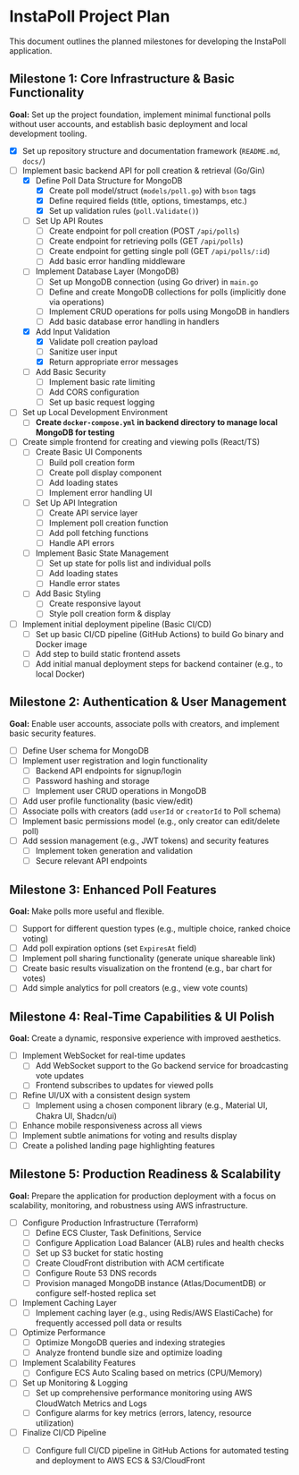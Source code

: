 # InstaPoll Project Plan

This document outlines the planned milestones for developing the InstaPoll application.

## Milestone 1: Core Infrastructure & Basic Functionality

**Goal:** Set up the project foundation, implement minimal functional polls without user accounts, and establish basic deployment and local development tooling.

* [X] Set up repository structure and documentation framework (`README.md`, `docs/`)
* [ ] Implement basic backend API for poll creation & retrieval (Go/Gin)
    * [X] Define Poll Data Structure for MongoDB
        * [X] Create poll model/struct (`models/poll.go`) with `bson` tags
        * [X] Define required fields (title, options, timestamps, etc.)
        * [X] Set up validation rules (`poll.Validate()`)
    * [ ] Set Up API Routes
        * [ ] Create endpoint for poll creation (POST `/api/polls`)
        * [ ] Create endpoint for retrieving polls (GET `/api/polls`)
        * [ ] Create endpoint for getting single poll (GET `/api/polls/:id`)
        * [ ] Add basic error handling middleware
    * [ ] Implement Database Layer (MongoDB)
        * [ ] Set up MongoDB connection (using Go driver) in `main.go`
        * [ ] Define and create MongoDB collections for polls (implicitly done via operations)
        * [ ] Implement CRUD operations for polls using MongoDB in handlers
        * [ ] Add basic database error handling in handlers
    * [X] Add Input Validation
        * [X] Validate poll creation payload
        * [ ] Sanitize user input
        * [X] Return appropriate error messages
    * [ ] Add Basic Security
        * [ ] Implement basic rate limiting
        * [ ] Add CORS configuration
        * [ ] Set up basic request logging
* [ ] Set up Local Development Environment
    * [ ] **Create `docker-compose.yml` in backend directory to manage local MongoDB for testing**
* [ ] Create simple frontend for creating and viewing polls (React/TS)
    * [ ] Create Basic UI Components
        * [ ] Build poll creation form
        * [ ] Create poll display component
        * [ ] Add loading states
        * [ ] Implement error handling UI
    * [ ] Set Up API Integration
        * [ ] Create API service layer
        * [ ] Implement poll creation function
        * [ ] Add poll fetching functions
        * [ ] Handle API errors
    * [ ] Implement Basic State Management
        * [ ] Set up state for polls list and individual polls
        * [ ] Add loading states
        * [ ] Handle error states
    * [ ] Add Basic Styling
        * [ ] Create responsive layout
        * [ ] Style poll creation form & display
* [ ] Implement initial deployment pipeline (Basic CI/CD)
    * [ ] Set up basic CI/CD pipeline (GitHub Actions) to build Go binary and Docker image
    * [ ] Add step to build static frontend assets
    * [ ] Add initial manual deployment steps for backend container (e.g., to local Docker)

## Milestone 2: Authentication & User Management

**Goal:** Enable user accounts, associate polls with creators, and implement basic security features.

* [ ] Define User schema for MongoDB
* [ ] Implement user registration and login functionality
    * [ ] Backend API endpoints for signup/login
    * [ ] Password hashing and storage
    * [ ] Implement user CRUD operations in MongoDB
* [ ] Add user profile functionality (basic view/edit)
* [ ] Associate polls with creators (add `userId` or `creatorId` to Poll schema)
* [ ] Implement basic permissions model (e.g., only creator can edit/delete poll)
* [ ] Add session management (e.g., JWT tokens) and security features
    * [ ] Implement token generation and validation
    * [ ] Secure relevant API endpoints

## Milestone 3: Enhanced Poll Features

**Goal:** Make polls more useful and flexible.

* [ ] Support for different question types (e.g., multiple choice, ranked choice voting)
* [ ] Add poll expiration options (set `ExpiresAt` field)
* [ ] Implement poll sharing functionality (generate unique shareable link)
* [ ] Create basic results visualization on the frontend (e.g., bar chart for votes)
* [ ] Add simple analytics for poll creators (e.g., view vote counts)

## Milestone 4: Real-Time Capabilities & UI Polish

**Goal:** Create a dynamic, responsive experience with improved aesthetics.

* [ ] Implement WebSocket for real-time updates
    * [ ] Add WebSocket support to the Go backend service for broadcasting vote updates
    * [ ] Frontend subscribes to updates for viewed polls
* [ ] Refine UI/UX with a consistent design system
    * [ ] Implement using a chosen component library (e.g., Material UI, Chakra UI, Shadcn/ui)
* [ ] Enhance mobile responsiveness across all views
* [ ] Implement subtle animations for voting and results display
* [ ] Create a polished landing page highlighting features

## Milestone 5: Production Readiness & Scalability

**Goal:** Prepare the application for production deployment with a focus on scalability, monitoring, and robustness using AWS infrastructure.

* [ ] Configure Production Infrastructure (Terraform)
    * [ ] Define ECS Cluster, Task Definitions, Service
    * [ ] Configure Application Load Balancer (ALB) rules and health checks
    * [ ] Set up S3 bucket for static hosting
    * [ ] Create CloudFront distribution with ACM certificate
    * [ ] Configure Route 53 DNS records
    * [ ] Provision managed MongoDB instance (Atlas/DocumentDB) or configure self-hosted replica set
* [ ] Implement Caching Layer
    * [ ] Implement caching layer (e.g., using Redis/AWS ElastiCache) for frequently accessed poll data or results
* [ ] Optimize Performance
    * [ ] Optimize MongoDB queries and indexing strategies
    * [ ] Analyze frontend bundle size and optimize loading
* [ ] Implement Scalability Features
    * [ ] Configure ECS Auto Scaling based on metrics (CPU/Memory)
* [ ] Set up Monitoring & Logging
    * [ ] Set up comprehensive performance monitoring using AWS CloudWatch Metrics and Logs
    * [ ] Configure alarms for key metrics (errors, latency, resource utilization)
* [ ] Finalize CI/CD Pipeline
    * [ ] Configure full CI/CD pipeline in GitHub Actions for automated testing and deployment to AWS ECS & S3/CloudFront

